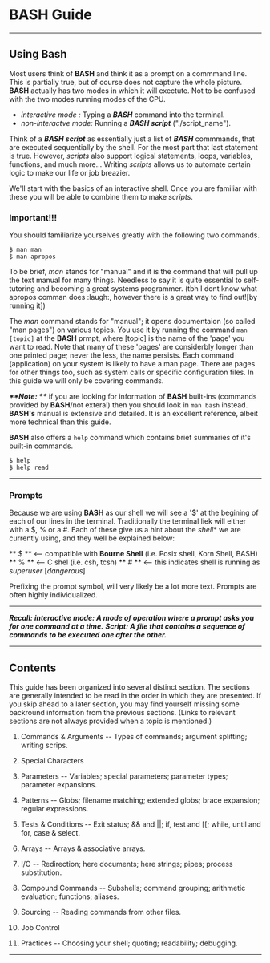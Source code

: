# **BASH** Guide

---

## Using Bash

Most users think of **BASH** and think it as a prompt on a commmand line. This is partially true, but of course does not 
capture the whole picture. **BASH** actually has two modes in which it will exectute. Not to be confused with the two modes
running modes of the CPU. 

- *interactive mode   :* Typing a ***BASH*** command into the terminal.  
- *non-interactve mode:* Running a ***BASH script*** ("./script_name").

Think of a ***BASH script*** as essentially just a list of ***BASH*** commmands, that are executed sequentially by the shell.
For the most part that last statement is true. However, *scripts* also support logical statements, loops, variables, 
functions, and much more... Writing *scripts* allows us to automate certain logic to make our life or job breazier.

We'll start with the basics of an interactive shell. Once you are familiar with these you will be able to combine them
to make *scripts*.

### Important!!!
You should familiarize yourselves greatly with the following two commands.

```
$ man man
$ man apropos
```

To be brief, *man* stands for "manual" and it is the command that will pull up the text manual for many things. Needless to 
say it is quite essential to self-tutoring and becoming a great systems programmer.
(tbh I dont know what apropos comman does :laugh:, however there is a great way to find out![by running it])

The *man* command stands for "manual"; it opens documentaion (so called "man pages") on various topics. You use it by 
running the command `man [topic]` at the **BASH** prmpt, where [topic] is the name of the 'page' you want to read. Note that
many of these 'pages' are considerbly longer than one printed page; never the less, the name persists. Each command 
(application) on your system is likely to have a man page. There are pages for other things too, such as system calls or
specific configuration files. 
In this guide we will only be covering commands.

___**Note: **___ if you are looking for information of **BASH** built-ins (commands provided by **BASH**/not exteral) then you
should look in `man bash` instead. **BASH's** manual is extensive and detailed. It is an excellent reference, albeit more 
technical than this guide.

**BASH** also offers a `help` command which contains brief summaries of it's built-in commands.

```
$ help
$ help read
```

---

### Prompts

Because we are using **BASH** as our shell we will see a '$' at the begining of each of our lines in the terminal. 
Traditionally the terminal liek will either with a $, % or a #. Each of these give us a hint about the *shell** we are 
currently using, and they well be explained below:

** $ ** <-- compatible with **Bourne Shell** (i.e. Posix shell, Korn Shell, BASH)
** % ** <-- C shel (i.e. csh, tcsh)
** # ** <-- this indicates shell is running as *superuser* [*dangerous*]

Prefixing the prompt symbol, will very likely be a lot more text. Prompts are often highly individualized.

---

___**Recall:**___
***interactive mode: A mode of operation where a prompt asks you for one command at a time.***
***Script: A file that contains a sequence of commands to be executed one after the other.***

---

## Contents

This guide has been organized into several distinct section. The sections are generally intended to be read in the order in
which they are presented. If you skip ahead to a later section, you may find yourself missing some backround information from
the previous sections. (Links to relevant sections are not always provided when a topic is mentioned.)

1. Commands & Arguments
    -- Types of commands; argument splitting; writing scrips.

2. Special Characters

3. Parameters
    -- Variables; special parameters; parameter types; parameter expansions.

4. Patterns
    -- Globs; filename matching; extended globs; brace expansion; regular expressions.

5. Tests & Conditions
    -- Exit status; && and ||; if, test and [[; while, until and for, case & select.

6. Arrays
    -- Arrays & associative arrays.
7. I/O
    -- Redirection; here documents; here strings; pipes; process substitution.

8. Compound Commands
    -- Subshells; command grouping; arithmetic evaluation; functions; aliases.

9. Sourcing
    -- Reading commands from other files.

10. Job Control

11. Practices
    -- Choosing your shell; quoting; readability; debugging.

---
